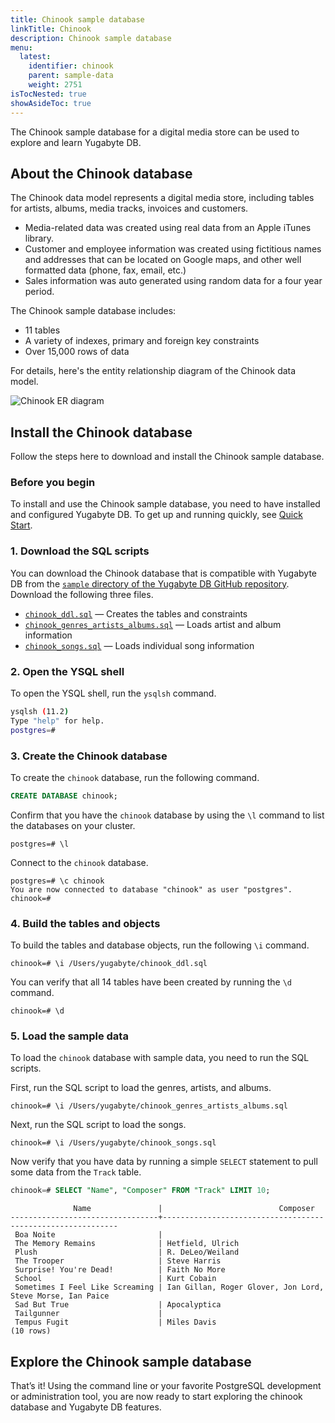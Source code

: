 ```yaml
---
title: Chinook sample database
linkTitle: Chinook
description: Chinook sample database
menu:
  latest:
    identifier: chinook
    parent: sample-data
    weight: 2751
isTocNested: true
showAsideToc: true
---
```


The Chinook sample database for a digital media store can be used to explore and learn Yugabyte DB.

## About the Chinook database

The Chinook data model represents a digital media store, including tables for artists, albums, media tracks, invoices and customers.

- Media-related data was created using real data from an Apple iTunes library.
- Customer and employee information was created using fictitious names and addresses that can be located on Google maps, and other well formatted data (phone, fax, email, etc.)
- Sales information was auto generated using random data for a four year period.
  
The Chinook sample database includes:

- 11 tables
- A variety of indexes, primary and foreign key constraints
- Over 15,000 rows of data

For details, here's the entity relationship diagram of the Chinook data model.

![Chinook ER diagram](/images/sample-data/chinook/chinook-er-diagram.png)

## Install the Chinook database

Follow the steps here to download and install the Chinook sample database.

### Before you begin

To install and use the Chinook sample database, you need to have installed and configured Yugabyte DB. To get up and running quickly, see [Quick Start](/latest/quick-start/).

### 1. Download the SQL scripts

You can download the Chinook database that is compatible with Yugabyte DB from the [`sample` directory of the Yugabyte DB GitHub repository](https://github.com/yugabyte/yugabyte-db/tree/master/sample). Download the following three files.

- [`chinook_ddl.sql`](https://raw.githubusercontent.com/yugabyte/yugabyte-db/42799a519726c75f502f463795ac6cd3ebda40c2/sample/chinook_ddl.sql) — Creates the tables and constraints
- [`chinook_genres_artists_albums.sql`](https://raw.githubusercontent.com/yugabyte/yugabyte-db/42799a519726c75f502f463795ac6cd3ebda40c2/sample/chinook_genres_artists_albums.sql) — Loads artist and album information
- [`chinook_songs.sql`](https://raw.githubusercontent.com/yugabyte/yugabyte-db/42799a519726c75f502f463795ac6cd3ebda40c2/sample/chinook_songs.sql) — Loads individual song information

### 2. Open the YSQL shell

To open the YSQL shell, run the `ysqlsh` command.

```sh
ysqlsh (11.2)
Type "help" for help.
postgres=#
```

### 3. Create the Chinook database

To create the `chinook` database, run the following command.

```sql
CREATE DATABASE chinook;
```

Confirm that you have the `chinook` database by using the `\l` command to list the databases on your cluster.

```
postgres=# \l
```

Connect to the `chinook` database.

```
postgres=# \c chinook
You are now connected to database "chinook" as user "postgres".
chinook=#
```

### 4. Build the tables and objects

To build the tables and database objects, run the following `\i` command.

```
chinook=# \i /Users/yugabyte/chinook_ddl.sql
```

You can verify that all 14 tables have been created by running the `\d` command.

```
chinook=# \d
```

### 5. Load the sample data

To load the `chinook` database with sample data, you need to run the SQL scripts.

First, run the SQL script to load the genres, artists, and albums.

```
chinook=# \i /Users/yugabyte/chinook_genres_artists_albums.sql
```

Next, run the SQL script to load the songs.

```
chinook=# \i /Users/yugabyte/chinook_songs.sql
```

Now verify that you have data by running a simple `SELECT` statement to pull some data from the `Track` table.

```sql
chinook=# SELECT "Name", "Composer" FROM "Track" LIMIT 10;
```

```
              Name               |                          Composer
---------------------------------+------------------------------------------------------------
 Boa Noite                       |
 The Memory Remains              | Hetfield, Ulrich
 Plush                           | R. DeLeo/Weiland
 The Trooper                     | Steve Harris
 Surprise! You're Dead!          | Faith No More
 School                          | Kurt Cobain
 Sometimes I Feel Like Screaming | Ian Gillan, Roger Glover, Jon Lord, Steve Morse, Ian Paice
 Sad But True                    | Apocalyptica
 Tailgunner                      |
 Tempus Fugit                    | Miles Davis
(10 rows)
```

## Explore the Chinook sample database

That’s it! Using the command line or your favorite PostgreSQL development or administration tool, you are now ready to start exploring the chinook database and Yugabyte DB features.
